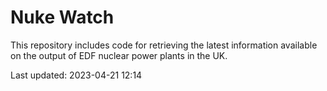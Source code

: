# Nuke Watch

This repository includes code for retrieving the latest information available on the output of EDF nuclear power plants in the UK.

Last updated: 2023-04-21 12:14